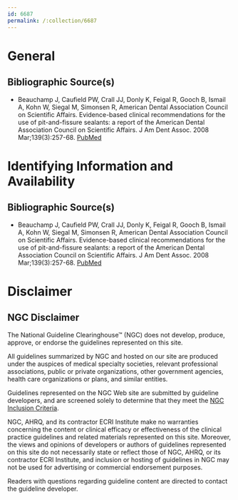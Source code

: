 ```yaml
---
id: 6687
permalink: /:collection/6687
---
```


# General

## Bibliographic Source(s)

- Beauchamp J, Caufield PW, Crall JJ, Donly K, Feigal R, Gooch B, Ismail A, Kohn W, Siegal M, Simonsen R, American Dental Association Council on Scientific Affairs. Evidence-based clinical recommendations for the use of pit-and-fissure sealants: a report of the American Dental Association Council on Scientific Affairs. J Am Dent Assoc. 2008 Mar;139(3):257-68. [ PubMed ](http://www.ncbi.nlm.nih.gov/entrez/query.fcgi?cmd=Retrieve&db=pubmed&dopt=Abstract&list_uids=18310730)

# Identifying Information and Availability

## Bibliographic Source(s)

- Beauchamp J, Caufield PW, Crall JJ, Donly K, Feigal R, Gooch B, Ismail A, Kohn W, Siegal M, Simonsen R, American Dental Association Council on Scientific Affairs. Evidence-based clinical recommendations for the use of pit-and-fissure sealants: a report of the American Dental Association Council on Scientific Affairs. J Am Dent Assoc. 2008 Mar;139(3):257-68. [ PubMed ](http://www.ncbi.nlm.nih.gov/entrez/query.fcgi?cmd=Retrieve&db=pubmed&dopt=Abstract&list_uids=18310730)

# Disclaimer

## NGC Disclaimer

The National Guideline Clearinghouse™ (NGC) does not develop, produce, approve, or endorse the guidelines represented on this site.

All guidelines summarized by NGC and hosted on our site are produced under the auspices of medical specialty societies, relevant professional associations, public or private organizations, other government agencies, health care organizations or plans, and similar entities.

Guidelines represented on the NGC Web site are submitted by guideline developers, and are screened solely to determine that they meet the [NGC Inclusion Criteria](/help-and-about/summaries/inclusion-criteria).

NGC, AHRQ, and its contractor ECRI Institute make no warranties concerning the content or clinical efficacy or effectiveness of the clinical practice guidelines and related materials represented on this site. Moreover, the views and opinions of developers or authors of guidelines represented on this site do not necessarily state or reflect those of NGC, AHRQ, or its contractor ECRI Institute, and inclusion or hosting of guidelines in NGC may not be used for advertising or commercial endorsement purposes.

Readers with questions regarding guideline content are directed to contact the guideline developer.

